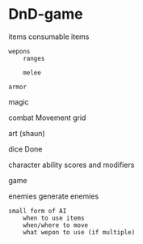 # DnD-game
items 
    consumable items
    
    wepons 
        ranges
        
        melee
    
    armor 


magic 


combat 
    Movement grid


art         (shaun)


dice
    Done

character
    ability scores and modifiers


game


enemies 
    generate enemies
    
    small form of AI
        when to use items
        when/where to move
        what wepon to use (if multiple)
